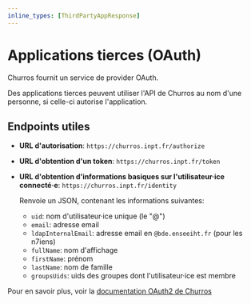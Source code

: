 ```yaml
---
inline_types: [ThirdPartyAppResponse]
---
```


# Applications tierces (OAuth)

Churros fournit un service de provider OAuth.

Des applications tierces peuvent utiliser l'API de Churros au nom d'une personne, si celle-ci autorise l'application.

## Endpoints utiles

- **URL d'autorisation**: `https://churros.inpt.fr/authorize`
- **URL d'obtention d'un token**: `https://churros.inpt.fr/token`
- **URL d'obtention d'informations basiques sur l'utilisateur·ice connecté·e**: `https://churros.inpt.fr/identity`

  Renvoie un JSON, contenant les informations suivantes:

  - `uid`: nom d'utilisateur·ice unique (le "@")
  - `email`: adresse email
  - `ldapInternalEmail`: adresse email en `@bde.enseeiht.fr` (pour les n7iens)
  - `fullName`: nom d'affichage
  - `firstName`: prénom
  - `lastName`: nom de famille
  - `groupsUids`: uids des groupes dont l'utilisateur·ice est membre

Pour en savoir plus, voir la [documentation OAuth2 de Churros](https://wiki.inpt.fr/inp-net/public/oauth-churros)
